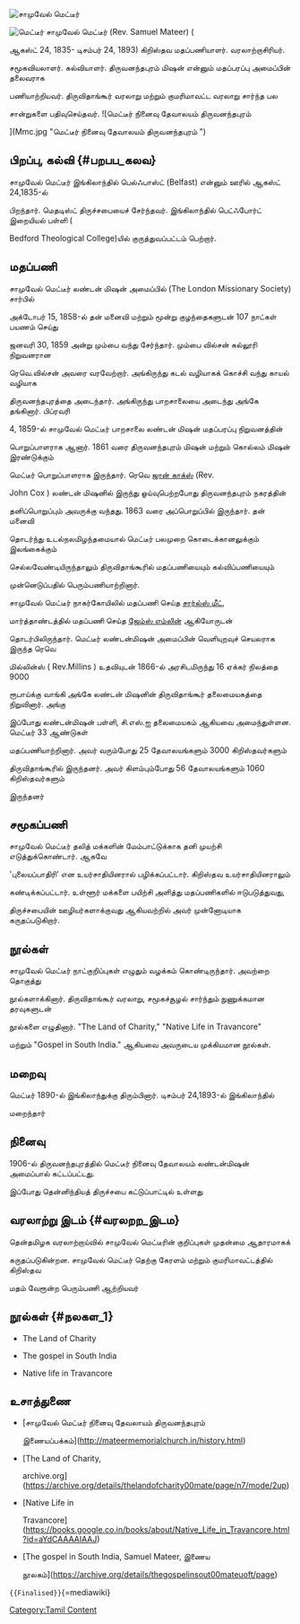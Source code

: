 ![சாமுவேல் மெட்டீர்](Mateer_.jpg "சாமுவேல் மெட்டீர்")
![மெட்டீர்](Samuel_mateer.jpg "மெட்டீர்") சாமுவேல் மெட்டீர் (Rev. Samuel Mateer) (
ஆகஸ்ட் 24, 1835- டிசம்பர் 24, 1893) கிறிஸ்தவ மதப்பணியாளர். வரலாற்றாசிரியர்.
சமூகவியலாளர். கல்வியாளர். திருவனந்தபுரம் மிஷன் என்னும் மதப்பரப்பு அமைப்பின் தலைவராக
பணியாற்றியவர். திருவிதாங்கூர் வரலாறு மற்றும் குமரிமாவட்ட வரலாறு சார்ந்த பல
சான்றுகளை பதிவுசெய்தவர். ![மெட்டீர் நினைவு தேவாலயம் திருவனந்தபுரம்
](Mmc.jpg "மெட்டீர் நினைவு தேவாலயம் திருவனந்தபுரம் ")

## பிறப்பு, கல்வி {#பறபப_கலவ}

சாமுவேல் மெட்டீர் இங்கிலாந்தில் பெல்ஃபாஸ்ட் (Belfast) என்னும் ஊரில் ஆகஸ்ட் 24,1835-ல்
பிறந்தார். மெதடிஸ்ட் திருச்சபையைச் சேர்ந்தவர். இங்கிலாந்தில் பெட்ஃபோர்ட் இறையியல் பள்ளி (
Bedford Theological College)யில் குருத்துவப்பட்டம் பெற்றார்.

## மதப்பணி

சாமுவேல் மெட்டீர் லண்டன் மிஷன் அமைப்பில் (The London Missionary Society) சார்பில்
அக்டோபர் 15, 1858-ல் தன் மனைவி மற்றும் மூன்று குழந்தைகளுடன் 107 நாட்கள் பயணம் செய்து
ஜனவரி 30, 1859 அன்று மும்பை வந்து சேர்ந்தார். மும்பை வில்சன் கல்லூரி நிறுவனரான
ரெவெ.வில்சன் அவரை வரவேற்றார். அங்கிருந்து கடல் வழியாகக் கொச்சி வந்து காயல் வழியாக
திருவனந்தபுரத்தை அடைந்தார். அங்கிருந்து பாறசாலையை அடைந்து அங்கே தங்கினார். பிப்ரவரி
4, 1859-ல் சாமுவேல் மெட்டீர் பாறசாலை லண்டன் மிஷன் மதப்பரப்பு நிறுவனத்தின்
பொறுப்பாளராக ஆனார். 1861 வரை திருவனந்தபுரம் மிஷன் மற்றும் கொல்லம் மிஷன் இரண்டுக்கும்
மெட்டீர் பொறுப்பாளராக இருந்தார். ரெவெ [ஜான் காக்ஸ்](ஜான்_காக்ஸ் "wikilink") (Rev.
John Cox ) லண்டன் மிஷனில் இருந்து ஓய்வுபெற்றபோது திருவனந்தபுரம் நகரத்தின்
தனிப்பொறுப்பும் அவருக்கு வந்தது. 1863 வரை அப்பொறுப்பில் இருந்தார். தன் மனைவி
தொடர்ந்து உடல்நலமிழந்தமையால் மெட்டீர் பலமுறை கொடைக்கானலுக்கும் இலங்கைக்கும்
செல்லவேண்டியிருந்தாலும் திருவிதாங்கூரில் மதப்பணியையும் கல்விப்பணியையும்
முன்னெடுப்பதில் பெரும்பணியாற்றினார்.

சாமுவேல் மெட்டீர் நாகர்கோயிலில் மதப்பணி செய்த [சார்ல்ஸ் மீட்](சார்ல்ஸ்_மீட் "wikilink"),
மார்த்தாண்டத்தில் மதப்பணி செய்த [ஜேம்ஸ் எம்லின்](ஜேம்ஸ்_எம்லின் "wikilink") ஆகியோருடன்
தொடர்பிலிருந்தார். மெட்டீர் லண்டன்மிஷன் அமைப்பின் வெளியுறவுச் செயலராக இருந்த ரெவெ
மில்லின்ஸ் ( Rev.Millins ) உதவியுடன் 1866-ல் அரசிடமிருந்து 16 ஏக்கர் நிலத்தை 9000
ரூபாய்க்கு வாங்கி அங்கே லண்டன் மிஷனின் திருவிதாங்கூர் தலைமையகத்தை நிறுவினார். அங்கு
இப்போது லண்டன்மிஷன் பள்ளி, சி.எஸ்.ஐ தலைமையகம் ஆகியவை அமைந்துள்ளன. மெட்டீர் 33 ஆண்டுகள்
மதப்பணியாற்றினார். அவர் வரும்போது 25 தேவாலயங்களும் 3000 கிறிஸ்தவர்களும்
திருவிதாங்கூரில் இருந்தனர். அவர் கிளம்பும்போது 56 தேவாலயங்களும் 1060 கிறிஸ்தவர்களும்
இருந்தனர்

## சமூகப்பணி

சாமுவேல் மெட்டீர் தலித் மக்களின் மேம்பாட்டுக்காக தனி முயற்சி எடுத்துக்கொண்டார். ஆகவே
\'புலையப்பாதிரி\' என உயர்சாதியினரால் பழிக்கப்பட்டார். கிறிஸ்தவ உயர்சாதியினராலும்
கண்டிக்கப்பட்டார். உள்ளூர் மக்களை பயிற்சி அளித்து மதப்பணிகளில் ஈடுபடுத்துவது,
திருச்சபையின் ஊழியர்களாக்குவது ஆகியவற்றில் அவர் முன்னோடியாக கருதப்படுகிறார்.

## நூல்கள்

சாமுவேல் மெட்டீர் நாட்குறிப்புகள் எழுதும் வழக்கம் கொண்டிருந்தார். அவற்றை தொகுத்து
நூல்களாக்கினார். திருவிதாங்கூர் வரலாறு, சமூகச்சூழல் சார்ந்தும் நுணுக்கமான தரவுகளுடன்
நூல்களை எழுதினார். "The Land of Charity," "Native Life in Travancore"
மற்றும் "Gospel in South India." ஆகியவை அவருடைய முக்கியமான நூல்கள்.

## மறைவு

மெட்டீர் 1890-ல் இங்கிலாந்துக்கு திரும்பினார். டிசம்பர் 24,1893-ல் இங்கிலாந்தில்
மறைந்தார்

## நினைவு

1906-ல் திருவனந்தபுரத்தில் மெட்டீர் நினைவு தேவாலயம் லண்டன்மிஷன் அமைப்பால் கட்டப்பட்டது.
இப்போது தென்னிந்தியத் திருச்சபை கட்டுப்பாட்டில் உள்ளது

## வரலாற்று இடம் {#வரலறற_இடம}

தென்தமிழக வரலாற்றாய்வில் சாமுவேல் மெட்டீரின் குறிப்புகள் முதன்மை ஆதாரமாகக்
கருதப்படுகின்றன. சாமுவேல் மெட்டீர் தெற்கு கேரளம் மற்றும் குமரிமாவட்டத்தில் கிறிஸ்தவ
மதம் வேரூன்ற பெரும்பணி ஆற்றியவர்

## நூல்கள் {#நலகள_1}

-   The Land of Charity
-   The gospel in South India
-   Native life in Travancore

## உசாத்துணை

-   [சாமுவேல் மெட்டீர் நினைவு தேவலாயம் திருவனந்தபுரம்
    இணையப்பக்கம்](http://mateermemorialchurch.in/history.html)
-   [The Land of Charity,
    archive.org](https://archive.org/details/thelandofcharity00mate/page/n7/mode/2up)
-   [Native Life in
    Travancore](https://books.google.co.in/books/about/Native_Life_in_Travancore.html?id=aYdCAAAAIAAJ)
-   [The gospel in South India, Samuel Mateer, இணைய
    நூலகம்](https://archive.org/details/thegospelinsout00mateuoft/page)

`{{Finalised}}`{=mediawiki}

[Category:Tamil Content](Category:Tamil_Content "wikilink")
